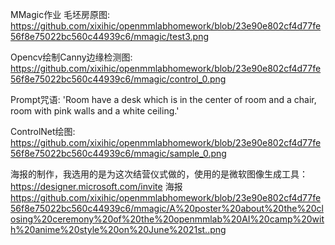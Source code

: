 MMagic作业
毛坯房原图:
https://github.com/xixihic/openmmlabhomework/blob/23e90e802cf4d77fe56f8e75022bc560c44939c6/mmagic/test3.png

Opencv绘制Canny边缘检测图:
https://github.com/xixihic/openmmlabhomework/blob/23e90e802cf4d77fe56f8e75022bc560c44939c6/mmagic/control_0.png

Prompt咒语: 'Room have a desk which is in the center of room and a chair, room with pink walls and a white ceiling.'

ControlNet绘图:
https://github.com/xixihic/openmmlabhomework/blob/23e90e802cf4d77fe56f8e75022bc560c44939c6/mmagic/sample_0.png

海报的制作，我选用的是为这次结营仪式做的，使用的是微软图像生成工具：https://designer.microsoft.com/invite
海报
https://github.com/xixihic/openmmlabhomework/blob/23e90e802cf4d77fe56f8e75022bc560c44939c6/mmagic/A%20poster%20about%20the%20closing%20ceremony%20of%20the%20openmmlab%20AI%20camp%20with%20anime%20style%20on%20June%2021st..png
